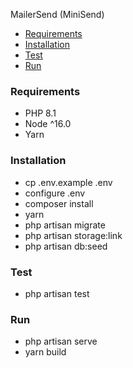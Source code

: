 MailerSend (MiniSend)

* [Requirements](#step1)
* [Installation](#step2)
* [Test](#step3)
* [Run](#step4)

<a name="step1"></a>
### Requirements
* PHP 8.1
* Node ^16.0
* Yarn

<a name="step2"></a>
### Installation
* cp .env.example .env
* configure .env
* composer install
* yarn
* php artisan migrate
* php artisan storage:link
* php artisan db:seed


<a name="step4"></a>
### Test
* php artisan test

<a name="step4"></a>
### Run
* php artisan serve
* yarn build


